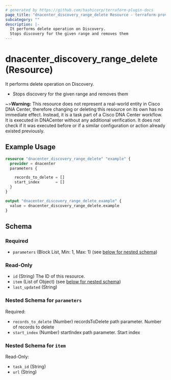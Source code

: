 ```yaml
---
# generated by https://github.com/hashicorp/terraform-plugin-docs
page_title: "dnacenter_discovery_range_delete Resource - terraform-provider-dnacenter"
subcategory: ""
description: |-
  It performs delete operation on Discovery.
  Stops discovery for the given range and removes them
---
```


# dnacenter_discovery_range_delete (Resource)

It performs delete operation on Discovery.

- Stops discovery for the given range and removes them

~>**Warning:**
This resource does not represent a real-world entity in Cisco DNA Center, therefore changing or deleting this resource on its own has no immediate effect.
Instead, it is a task part of a Cisco DNA Center workflow. It is executed in DNACenter without any additional verification. It does not check if it was executed before or if a similar configuration or action already existed previously.

## Example Usage

```terraform
resource "dnacenter_discovery_range_delete" "example" {
  provider = dnacenter
  parameters {

    records_to_delete = []
    start_index       = []
  }
}

output "dnacenter_discovery_range_delete_example" {
  value = dnacenter_discovery_range_delete.example
}
```

<!-- schema generated by tfplugindocs -->
## Schema

### Required

- `parameters` (Block List, Min: 1, Max: 1) (see [below for nested schema](#nestedblock--parameters))

### Read-Only

- `id` (String) The ID of this resource.
- `item` (List of Object) (see [below for nested schema](#nestedatt--item))
- `last_updated` (String)

<a id="nestedblock--parameters"></a>
### Nested Schema for `parameters`

Required:

- `records_to_delete` (Number) recordsToDelete path parameter. Number of records to delete
- `start_index` (Number) startIndex path parameter. Start index


<a id="nestedatt--item"></a>
### Nested Schema for `item`

Read-Only:

- `task_id` (String)
- `url` (String)


